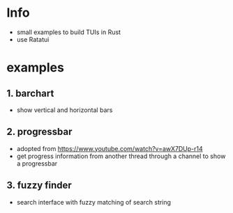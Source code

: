 # Info
- small examples to build TUIs in Rust
- use Ratatui

# examples
## 1. barchart
- show vertical and horizontal bars
## 2. progressbar
- adopted from https://www.youtube.com/watch?v=awX7DUp-r14
- get progress information from another thread
  through a channel to show a progressbar
## 3. fuzzy finder
-  search interface with fuzzy matching of search string

